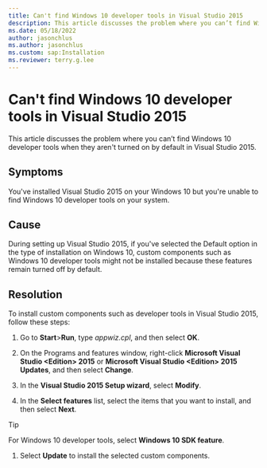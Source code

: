 ```yaml
---
title: Can't find Windows 10 developer tools in Visual Studio 2015
description: This article discusses the problem where you can’t find Windows 10 developer tools when they aren't turned on by default in Visual Studio 2015.
ms.date: 05/18/2022
author: jasonchlus
ms.author: jasonchlus
ms.custom: sap:Installation
ms.reviewer: terry.g.lee
---
```


# Can't find Windows 10 developer tools in Visual Studio 2015

This article discusses the problem where you can’t find Windows 10 developer tools when they aren't turned on by default in Visual Studio 2015.

## Symptoms

You've installed Visual Studio 2015 on your Windows 10 but you're unable to find Windows 10 developer tools on your system.

## Cause

During setting up Visual Studio 2015, if you've selected the Default option in the type of installation on Windows 10, custom components such as Windows 10 developer tools might not be installed because these features remain turned off by default.

## Resolution

To install custom components such as developer tools in Visual Studio 2015, follow these steps:

1. Go to **Start**>**Run**, type *appwiz.cpl*, and then select **OK**.

1. On the Programs and features window, right-click **Microsoft Visual Studio \<Edition\> 2015** or **Microsoft Visual Studio \<Edition\> 2015 Updates**, and then select **Change**.

1. In the **Visual Studio 2015 Setup wizard**, select **Modify**.

1. In the **Select features** list, select the items that you want to install, and then select **Next**.

> [!TIP]
> For Windows 10 developer tools, select **Windows 10 SDK feature**.

1. Select **Update** to install the selected custom components.
